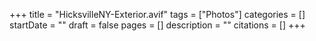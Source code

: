 +++
title = "HicksvilleNY-Exterior.avif"
tags = ["Photos"]
categories = []
startDate = ""
draft = false
pages = []
description = ""
citations = []
+++
